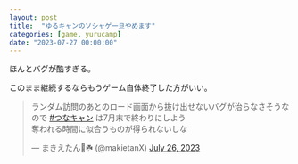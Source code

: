 ```yaml
---
layout: post
title:  "ゆるキャンのソシャゲ一旦やめます"
categories: [game, yurucamp]
date: "2023-07-27 00:00:00"
---
```


ほんとバグが酷すぎる。

このまま継続するならもうゲーム自体終了した方がいい。

<blockquote class="twitter-tweet tw-align-center"><p lang="ja" dir="ltr">ランダム訪問のあとのロード画面から抜け出せないバグが治らなさそうなので <a href="https://twitter.com/hashtag/%E3%81%A4%E3%81%AA%E3%82%AD%E3%83%A3%E3%83%B3?src=hash&amp;ref_src=twsrc%5Etfw">#つなキャン</a> は7月末で終わりにしよう<br>奪われる時間に似合うものが得られないしな</p>&mdash; まきえたん🥦☘️ (@makietanX) <a href="https://twitter.com/makietanX/status/1684124473933578240?ref_src=twsrc%5Etfw">July 26, 2023</a></blockquote> <script async src="https://platform.twitter.com/widgets.js" charset="utf-8"></script>

